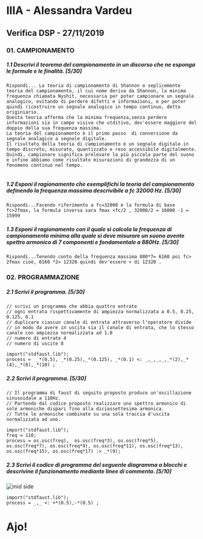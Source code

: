 # IIIA - Alessandra Vardeu 

## Verifica DSP - 27/11/2019

### 01. CAMPIONAMENTO

##### 1.1 Descrivi il teorema del campionamento in un discorso che ne esponga le formule e le finalità. [5/30]

```
Rispondi... La teoria di campionamento di Shannon o seplicemente teoria del campionamento, il cui nome deriva da Shannon, la minima frequenza chiamata Nyshit, necessaria per poter campionare un segnale analogico, evitando di perdere difetti e informazioni, e per poter quindi ricostruire un segnale analogico in tempo continuo, detto originiario.
Questa teoria afferma che la minima frequenza,senza perdere informazioni sia in campo visivo che utditivo, dev'essere maggiore del doppio della sua frequenza massima.
La teoria del campionamento è il primo passo  di conversione da segnale analagico a segnale digitale.
Il risultato della teoria di campionamento è un segnale digitale in tempo discreto, misurato, quantizzato e reso accessibile digitalmente.
Quindi, campionare significa prelevare la più piccola parte del suono e infine abbiamo come risultato misurazioni di grandezza di un fenomeno continuo nel tempo.


```

##### 1.2 Esponi il ragionamento che esemplifichi la teoria del campionamento definendo la frequenza massima descrivibile a _fc 32000 Hz_. [5/30]

```
Rispondi...Facendo riferimento a fc=32000 e la formula di base fc>2fmax, la formula inversa sara fmax <fc/2 , 32000/2 = 16000 -1 = 15999
```

##### 1.3 Esponi il ragionamento con il quale si calcola la frequenza di campionamento minima alla quale si deve misurare un suono avente spettro armonico di 7 componenti e fondamentale a _880Hz_. [5/30]

```
Rispondi...Tenendo conto della frequenza massima 880*7= 6160 poi fc> 2fmax cioè, 6160 *2= 12320 quindi dev'essere > di 12320 .
```

### 02. PROGRAMMAZIONE

##### 2.1 Scrivi il programma. [5/30]

```
// scrivi un programma che abbia quattro entrate
// ogni entrata rispettivamente di ampiezza normalizzata a 0.5, 0.25, 0.125, 0.1
// duplicare ciascun canale di entrata attraverso l'operatore divide
// in modo da avere in uscita sia il canale di entrata, che lo stesso canale con ampiezza normalizzata ad 1.0
// numero di entrate 4
// numero di uscite 8

import("stdfaust.lib");
process =  _*(0.5), _*(0.25),_*(0.125), _*(0.1) <: _,_,_,_,_*(2),_*(4),_*(8),_*(10) ;
```

##### 2.2 Scrivi il programma. [5/30]

```
// Il programma di faust di seguito proposto produce un'oscillazione sinusoidale a 110Hz.
// Partendo dal codice proposto realizzare uno spettro armonico di sole armoniche dispari fino alla diciassettesima armonica.
// Tutte le armoniche combinate su una sola traccia d'uscita normalizzata ad uno.

import("stdfaust.lib");
freq = 110;
process = os.osc(freq),  os.osc(freq*3), os.osc(freq*5), os.osc(freq*7), os.osc(freq*9), os.osc(freq*11), os.osc(freq*13), os.osc(freq*15), os.osc(freq*17) :> _*(9);
```

##### 2.3 Scrivi il codice di programma del seguente diagramma a blocchi e descrivine il funzionamento mediante linee di commento. [5/10]

![mid side](https://github.com/LSSN/2019-11-22-3B-DSP/blob/master/process.svg)

```
import("stdfaust.lib");
process = _,_ <: +*(0.5),-*(0.5) ;

```


# Ajo!
